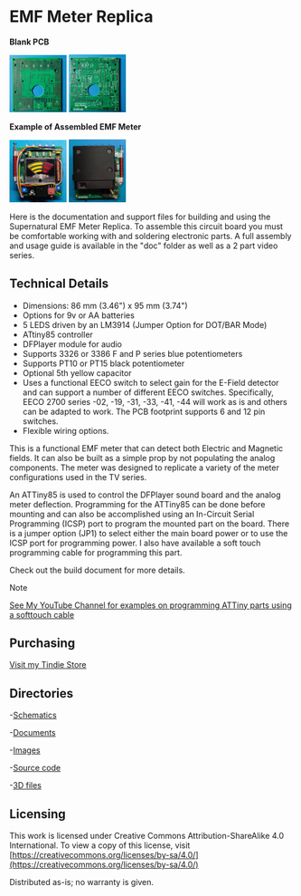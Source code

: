# EMF Meter Replica

**Blank PCB**

<img src="img/EMF_Meter_PCB_f.jpg" width="20%">  <img src="img/EMF_Meter_PCB_b.jpg" width="20%">

**Example of Assembled EMF Meter**

<img src="img/EMF_Meter_9v_5cap_f.jpg" width="20%">  <img src="img/EMF_Meter_AA_4cap_b.jpg" width="20%">

Here is the documentation and support files for building and using the Supernatural EMF Meter Replica. 
To assemble this circuit board you must be comfortable working with and soldering electronic parts.
A full assembly and usage guide is available in the "doc" folder as well as a 2 part video series.

## Technical Details

* Dimensions: 86 mm (3.46") x 95 mm (3.74") 
* Options for 9v or AA batteries
* 5 LEDS driven by an LM3914 (Jumper Option for DOT/BAR Mode)
* ATtiny85 controller
* DFPlayer module for audio
* Supports 3326 or 3386 F and P series blue potentiometers
* Supports PT10 or PT15 black potentiometer
* Optional 5th yellow capacitor
* Uses a functional EECO switch to select gain for the E-Field detector and can support a number of different EECO switches. Specifically, EECO 2700 series -02, -19, -31, -33, -41, -44 will work as is and others can be adapted to work. The PCB footprint supports 6 and 12 pin switches.
* Flexible wiring options.

This is a functional EMF meter that can detect both Electric and Magnetic fields. 
It can also be built as a simple prop by not populating the analog components. 
The meter was designed to replicate a variety of the meter configurations used in the TV series.

An ATTiny85 is used to control the DFPlayer sound board and the analog meter deflection. 
Programming for the ATTiny85 can be done before mounting and can also be accomplished using an In-Circuit Serial Programming (ICSP) port to program the mounted part on the board. 
There is a jumper option (JP1) to select either the main board power or to use the ICSP port for programming power. I also have available a soft touch programming cable for programming this part. 

Check out the build document for more details.

> [!NOTE]
> [See My YouTube Channel for examples on programming ATTiny parts using a softtouch cable](https://www.youtube.com/@Johnny_Electronic/playlists)


## Purchasing
[Visit my Tindie Store](https://www.tindie.com/stores/johnnyelectronic/)


## Directories

-[Schematics](schematics/)

-[Documents](doc/)

-[Images](img/)

-[Source code](src/)

-[3D files](3D/)


## Licensing

This work is licensed under Creative Commons Attribution-ShareAlike 4.0 International. 
To view a copy of this license, visit [https://creativecommons.org/licenses/by-sa/4.0/](https://creativecommons.org/licenses/by-sa/4.0/)

Distributed as-is; no warranty is given.






